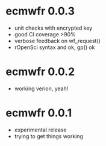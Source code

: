 # ecmwfr 0.0.3

* unit checks with encrypted key
* good CI coverage >90%
* verbose feedback on wf_request()
* rOpenSci syntax and ok, gp() ok

# ecmwfr 0.0.2

* working verion, yeah!

# ecmwfr 0.0.1

* experimental release
* trying to get things working
